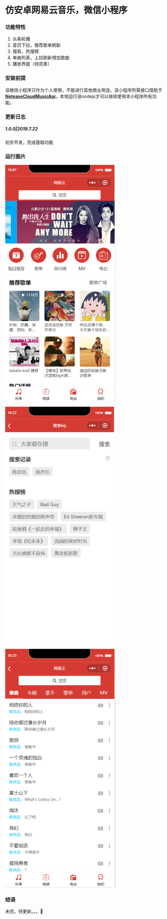 # 仿安卓网易云音乐，微信小程序

### 功能特性

1. 头条轮播
2. 首页下拉，推荐歌单刷新
3. 搜索，热搜榜
4. 单曲列表，上拉刷新增加歌曲
5. 播放界面（待完善）

### 安装前提

该微信小程序只作为个人使用，不能进行其他商业用途。该小程序所需接口借助于[**NeteaseCloudMusicApi**](https://github.com/Binaryify/NeteaseCloudMusicApi)，本地运行该nodejs才可以继续使用本小程序所有功能。

### 更新日志

##### 1.0.0|2019.7.22

初步开发，完成基础功能

### 运行图片

![](https://github.com/lin2019/wechatcloud/blob/master/images/1563782942906.png)

![](https://github.com/lin2019/wechatcloud/blob/master/images/1563783758613.png)

![](https://github.com/lin2019/wechatcloud/blob/master/images/1563783811964.png)

### 结语

未完，待更新。。。:slightly_smiling_face:

